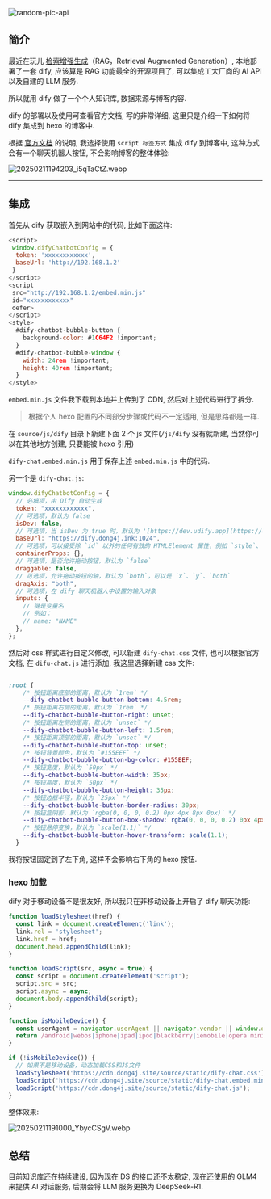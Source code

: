 ![random-pic-api](https://api.dong4j.ink:1024/cover?spm={{spm}})

## 简介

最近在玩儿 [检索增强生成](https://aws.amazon.com/cn/what-is/retrieval-augmented-generation/)（RAG，Retrieval Augmented Generation）, 本地部署了一套 dify, 应该算是 RAG 功能最全的开源项目了, 可以集成工大厂商的 AI API 以及自建的 LLM 服务.

所以就用 dify 做了一个个人知识库, 数据来源与博客内容.

dify 的部署以及使用可查看官方文档, 写的非常详细, 这里只是介绍一下如何将 dify 集成到 hexo 的博客中.

根据 [官方文档](https://docs.dify.ai/zh-hans/guides/application-publishing/embedding-in-websites) 的说明, 我选择使用 `script 标签方式` 集成 dify 到博客中, 这种方式会有一个聊天机器人按钮, 不会影响博客的整体体验:

![20250211194203_i5qTaCtZ.webp](https://cdn.dong4j.site/source/image/20250211194203_i5qTaCtZ.webp)

---

## 集成

首先从 dify 获取嵌入到网站中的代码, 比如下面这样:

```javascript
<script>
 window.difyChatbotConfig = {
  token: 'xxxxxxxxxxxx',
  baseUrl: 'http://192.168.1.2'
 }
</script>
<script
 src="http://192.168.1.2/embed.min.js"
 id="xxxxxxxxxxxx"
 defer>
</script>
<style>
  #dify-chatbot-bubble-button {
    background-color: #1C64F2 !important;
  }
  #dify-chatbot-bubble-window {
    width: 24rem !important;
    height: 40rem !important;
  }
</style>
```

`embed.min.js` 文件我下载到本地并上传到了 CDN, 然后对上述代码进行了拆分.

>  根据个人 hexo 配置的不同部分步骤或代码不一定适用, 但是思路都是一样.

在 `source/js/dify` 目录下新建下面 2 个 js 文件(`/js/dify` 没有就新建, 当然你可以在其他地方创建, 只要能被 hexo 引用)

`dify-chat.embed.min.js` 用于保存上述 `embed.min.js` 中的代码.

另一个是 `dify-chat.js`:

```javascript
window.difyChatbotConfig = {
  // 必填项，由 Dify 自动生成
  token: "xxxxxxxxxxxx",
  // 可选项，默认为 false
  isDev: false,
  // 可选项，当 isDev 为 true 时，默认为 '[https://dev.udify.app](https://dev.udify.app)'，否则默认为 '[https://udify.app](https://udify.app)'
  baseUrl: "https://dify.dong4j.ink:1024",
  // 可选项，可以接受除 `id` 以外的任何有效的 HTMLElement 属性，例如 `style`、`className` 等
  containerProps: {},
  // 可选项，是否允许拖动按钮，默认为 `false`
  draggable: false,
  // 可选项，允许拖动按钮的轴，默认为 `both`，可以是 `x`、`y`、`both`
  dragAxis: "both",
  // 可选项，在 dify 聊天机器人中设置的输入对象
  inputs: {
    // 键是变量名
    // 例如：
    // name: "NAME"
  },
};
```

然后对 css 样式进行自定义修改, 可以新建 `dify-chat.css` 文件, 也可以根据官方文档, 在 `difu-chat.js` 进行添加, 我这里选择新建 css 文件:

```css

:root {
    /* 按钮距离底部的距离，默认为 `1rem` */
    --dify-chatbot-bubble-button-bottom: 4.5rem;
    /* 按钮距离右侧的距离，默认为 `1rem` */
    --dify-chatbot-bubble-button-right: unset;
    /* 按钮距离左侧的距离，默认为 `unset` */
    --dify-chatbot-bubble-button-left: 1.5rem;
    /* 按钮距离顶部的距离，默认为 `unset` */
    --dify-chatbot-bubble-button-top: unset;
    /* 按钮背景颜色，默认为 `#155EEF` */
    --dify-chatbot-bubble-button-bg-color: #155EEF;
    /* 按钮宽度，默认为 `50px` */
    --dify-chatbot-bubble-button-width: 35px;
    /* 按钮高度，默认为 `50px` */
    --dify-chatbot-bubble-button-height: 35px;
    /* 按钮边框半径，默认为 `25px` */
    --dify-chatbot-bubble-button-border-radius: 30px;
    /* 按钮盒阴影，默认为 `rgba(0, 0, 0, 0.2) 0px 4px 8px 0px)` */
    --dify-chatbot-bubble-button-box-shadow: rgba(0, 0, 0, 0.2) 0px 4px 8px 0px;
    /* 按钮悬停变换，默认为 `scale(1.1)` */
    --dify-chatbot-bubble-button-hover-transform: scale(1.1);
  }       
```

我将按钮固定到了左下角, 这样不会影响右下角的 hexo 按钮.

### hexo 加载

dify 对于移动设备不是很友好, 所以我只在非移动设备上开启了 dify 聊天功能:

```javascript
function loadStylesheet(href) {
  const link = document.createElement('link');
  link.rel = 'stylesheet';
  link.href = href;
  document.head.appendChild(link);
}

function loadScript(src, async = true) {
  const script = document.createElement('script');
  script.src = src;
  script.async = async;
  document.body.appendChild(script);
}

function isMobileDevice() {
  const userAgent = navigator.userAgent || navigator.vendor || window.opera;
  return /android|webos|iphone|ipad|ipod|blackberry|iemobile|opera mini/i.test(userAgent.toLowerCase());
}

if (!isMobileDevice()) {
  // 如果不是移动设备，动态加载CSS和JS文件
  loadStylesheet('https://cdn.dong4j.site/source/static/dify-chat.css');
  loadScript('https://cdn.dong4j.site/source/static/dify-chat.embed.min.js');
  loadScript('https://cdn.dong4j.site/source/static/dify-chat.js');
}
```



整体效果:

![20250211191000_YbycCSgV.webp](https://cdn.dong4j.site/source/image/20250211191000_YbycCSgV.webp)

## 总结

目前知识库还在持续建设, 因为现在 DS 的接口还不太稳定, 现在还使用的 GLM4 来提供 AI 对话服务, 后期会将 LLM 服务更换为 DeepSeek-R1.
